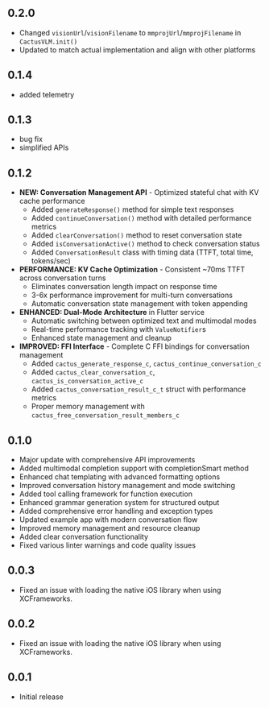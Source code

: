 ## 0.2.0

* Changed `visionUrl`/`visionFilename` to `mmprojUrl`/`mmprojFilename` in `CactusVLM.init()`
* Updated to match actual implementation and align with other platforms

## 0.1.4

* added telemetry

## 0.1.3

* bug fix
* simplified APIs

## 0.1.2

* **NEW: Conversation Management API** - Optimized stateful chat with KV cache performance
  * Added `generateResponse()` method for simple text responses
  * Added `continueConversation()` method with detailed performance metrics
  * Added `clearConversation()` method to reset conversation state  
  * Added `isConversationActive()` method to check conversation status
  * Added `ConversationResult` class with timing data (TTFT, total time, tokens/sec)
* **PERFORMANCE: KV Cache Optimization** - Consistent ~70ms TTFT across conversation turns
  * Eliminates conversation length impact on response time
  * 3-6x performance improvement for multi-turn conversations
  * Automatic conversation state management with token appending
* **ENHANCED: Dual-Mode Architecture** in Flutter service
  * Automatic switching between optimized text and multimodal modes
  * Real-time performance tracking with `ValueNotifier`s
  * Enhanced state management and cleanup
* **IMPROVED: FFI Interface** - Complete C FFI bindings for conversation management
  * Added `cactus_generate_response_c`, `cactus_continue_conversation_c`
  * Added `cactus_clear_conversation_c`, `cactus_is_conversation_active_c` 
  * Added `cactus_conversation_result_c_t` struct with performance metrics
  * Proper memory management with `cactus_free_conversation_result_members_c`

## 0.1.0

* Major update with comprehensive API improvements
* Added multimodal completion support with completionSmart method
* Enhanced chat templating with advanced formatting options
* Improved conversation history management and mode switching
* Added tool calling framework for function execution
* Enhanced grammar generation system for structured output
* Added comprehensive error handling and exception types
* Updated example app with modern conversation flow
* Improved memory management and resource cleanup
* Added clear conversation functionality
* Fixed various linter warnings and code quality issues

## 0.0.3

* Fixed an issue with loading the native iOS library when using XCFrameworks.

## 0.0.2

* Fixed an issue with loading the native iOS library when using XCFrameworks.

## 0.0.1

* Initial release
